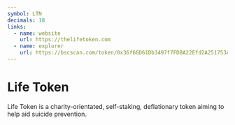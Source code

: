 ```yaml
---
symbol: LTN
decimals: 18
links:
  - name: website
    url: https://thelifetoken.com
  - name: explorer
    url: https://bscscan.com/token/0x36f66D61Db3497f7FDBA22Efd2A251753A95d0E2
---
```


# Life Token

Life Token is a charity-orientated, self-staking, deflationary token aiming to help aid suicide prevention.
